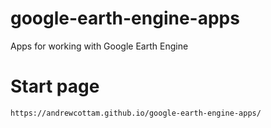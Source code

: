# google-earth-engine-apps
Apps for working with Google Earth Engine

# Start page
```
https://andrewcottam.github.io/google-earth-engine-apps/
```